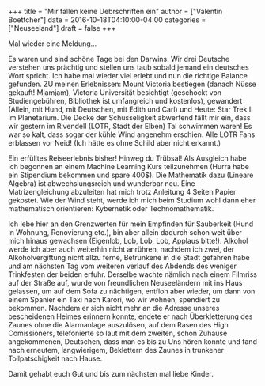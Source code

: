 +++
title = "Mir fallen keine Uebrschriften ein"
author = ["Valentin Boettcher"]
date = 2016-10-18T04:10:00-04:00
categories = ["Neuseeland"]
draft = false
+++

Mal wieder eine Meldung…

Es waren und sind schöne Tage bei den Darwins. Wir drei Deutsche
verstehen uns prächtig und stellen uns taub sobald jemand ein
deutsches Wort spricht. Ich habe mal wieder viel erlebt und nun die
richtige Balance gefunden. ZU meinen Erlebnissen: Mount Victoria
bestiegen (danach Nüsse gekauft! Mjamjam), Victoria Universität
besichtigt (geschockt von Studiengebühren, Bibliothek ist umfangreich
und kostenlos), gewandert (Allein, mit Hund, mit Deutschen, mit Edith
und Carl) und Heute: Star Trek II im Planetarium. Die Decke der
Schusseligkeit abwerfend fällt mir ein, dass wir gestern im Rivendell
(LOTR, Stadt der Elben) Tal schwimmen waren! Es war so kalt, dass
sogar der kühle Wind angenehm erschien. Alle LOTR Fans erblassen vor
Neid! (Ich hätte es ohne Schild aber nicht erkannt.)

Ein erfülltes Reiseerlebnis bisher! Hinweg du Trübsal!  Als Ausgleich
habe ich begonnen an einem Machine Learning Kurs teilzunehmen (Hurra
habe ein Stipendium bekommen und spare 400$). Die Mathematik dazu
(Lineare Algebra) ist abwechslungsreich und wunderbar neu. Eine
Matrizengleichung abzuleiten hat mich trotz Anleitung 4 Seiten Papier
gekostet. Wie der Wind steht, werde ich mich beim Studium wohl dann
eher mathematisch orientieren: Kybernetik oder Technomathematik.

Ich lebe hier an den Grenzwerten für mein Empfinden für Sauberkeit
(Hund in Wohnung, Renovierung etc.), bin aber allein dadurch schon
weit über mich hinaus gewachsen (Eigenlob, Lob, Lob, Lob, Applaus
bitte!). Alkohol werde ich aber auch weiterhin nicht anrühren, nachdem
ich zwei, der Alkoholvergiftung nicht allzu ferne, Betrunkene in die
Stadt gefahren habe und am nächsten Tag vom weiteren verlauf des
Abdends des weniger Trinkfesten der beiden erfuhr. Derselbe wachte
nämlich nach einem Filmriss auf der Straße auf, wurde von freundlichen
Neuseeländern mit ins Haus gelassen, um auf dem Sofa zu nächtigen,
entfloh aber wieder, um dann von einem Spanier ein Taxi nach Karori,
wo wir wohnen, spendiert zu bekommen. Nachdem er sich nicht mehr an
die Adresse unseres bescheidenen Heimes erinnern konnte, endete er
nach Überkletterung des Zaunes ohne die Alarmanlage auszulösen, auf
dem Rasen des High Comissioners, telefonierte so laut mit dem zweiten,
schon Zuhause angekommenen, Deutschen, dass man es bis zu Uns hören
konnte und fand nach erneutem, langwierigem, Beklettern des Zaunes in
trunkener Tollpatschigkeit nach Hause.

Damit gehabt euch Gut und bis zum nächsten mal liebe Kinder.
